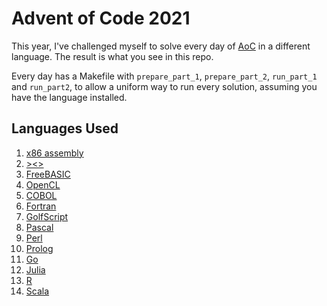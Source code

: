# Advent of Code 2021

This year, I've challenged myself to solve every day of [AoC](https://adventofcode.com/2021) in a different language. The result is what you see in this repo.

Every day has a Makefile with `prepare_part_1`, `prepare_part_2`, `run_part_1` and `run_part2`, to allow a uniform way to run every solution, assuming you have the language installed.

## Languages Used

 1. [x86 assembly](https://en.wikipedia.org/wiki/X86_assembly_language)
 2. [><>](https://esolangs.org/wiki/Fish)
 3. [FreeBASIC](https://www.freebasic.net/)
 4. [OpenCL](https://www.khronos.org/opencl/)
 5. [COBOL](https://nl.wikipedia.org/wiki/COBOL)
 6. [Fortran](https://fortran-lang.org/)
 7. [GolfScript](http://www.golfscript.com/golfscript/)
 8. [Pascal](https://en.wikipedia.org/wiki/Pascal_(programming_language))
 9. [Perl](https://www.perl.org/)
10. [Prolog](https://www.swi-prolog.org/)
11. [Go](https://go.dev/)
12. [Julia](https://julialang.org/)
13. [R](https://www.r-project.org/)
14. [Scala](https://scala-lang.org/)
